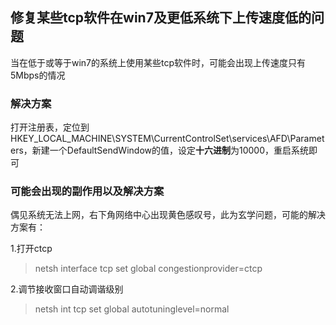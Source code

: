## 修复某些tcp软件在win7及更低系统下上传速度低的问题

当在低于或等于win7的系统上使用某些tcp软件时，可能会出现上传速度只有5Mbps的情况

### 解决方案

打开注册表，定位到HKEY_LOCAL_MACHINE\SYSTEM\CurrentControlSet\services\AFD\Parameters，新建一个DefaultSendWindow的值，设定**十六进制**为10000，重启系统即可

### 可能会出现的副作用以及解决方案

偶见系统无法上网，右下角网络中心出现黄色感叹号，此为玄学问题，可能的解决方案有：

1.打开ctcp

> netsh interface tcp set global congestionprovider=ctcp

2.调节接收窗口自动调谐级别

> netsh int tcp set global autotuninglevel=normal
